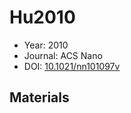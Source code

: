 <a name="article" />

# Hu2010

* Year: 2010
* Journal: ACS Nano
* DOI: <a href="https://doi.org/10.1021/nn101097v">10.1021/nn101097v</a>

## Materials
